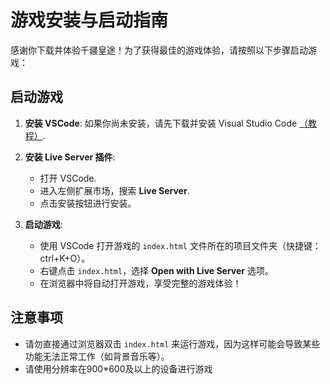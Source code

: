 # 游戏安装与启动指南

感谢你下载并体验千疆皇途！为了获得最佳的游戏体验，请按照以下步骤启动游戏：

## 启动游戏

1. **安装 VSCode**: 如果你尚未安装，请先下载并安装 Visual Studio Code [（教程）]([https://code.visualstudio.com/](https://blog.csdn.net/weixin_43121885/article/details/131779104?ops_request_misc=%257B%2522request%255Fid%2522%253A%25222D0E5F5B-3C9D-4A27-859B-676B0834BA21%2522%252C%2522scm%2522%253A%252220140713.130102334..%2522%257D&request_id=2D0E5F5B-3C9D-4A27-859B-676B0834BA21&biz_id=0&utm_medium=distribute.pc_search_result.none-task-blog-2~all~top_positive~default-1-131779104-null-null.142^v100^pc_search_result_base9&utm_term=vscode%E4%B8%8B%E8%BD%BD&spm=1018.2226.3001.4187)).
2. **安装 Live Server 插件**: 
   - 打开 VSCode.
   - 进入左侧扩展市场，搜索 **Live Server**.
   - 点击安装按钮进行安装。
   
3. **启动游戏**:
   - 使用 VSCode 打开游戏的 `index.html` 文件所在的项目文件夹（快捷键：ctrl+K+O）。
   - 右键点击 `index.html`，选择 **Open with Live Server** 选项。
   - 在浏览器中将自动打开游戏，享受完整的游戏体验！

## 注意事项

- 请勿直接通过浏览器双击 `index.html` 来运行游戏，因为这样可能会导致某些功能无法正常工作（如背景音乐等）。
- 请使用分辨率在900*600及以上的设备进行游戏

